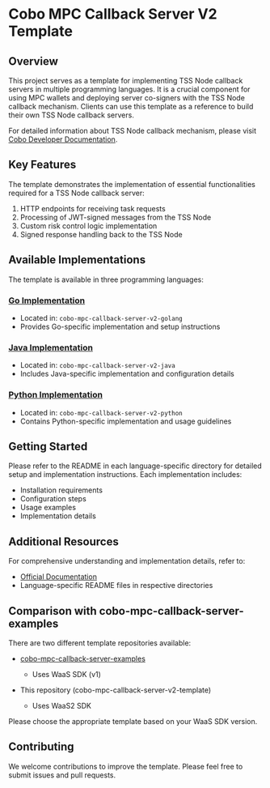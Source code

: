 # Cobo MPC Callback Server V2 Template

## Overview

This project serves as a template for implementing TSS Node callback servers in multiple programming languages.
It is a crucial component for using MPC wallets and deploying server co-signers with the TSS Node callback mechanism.
Clients can use this template as a reference to build their own TSS Node callback servers.

For detailed information about TSS Node callback mechanism, please visit  [Cobo Developer Documentation](https://www.cobo.com/developers/v2/guides/mpc-wallets/server-co-signer/callback-server-overview).

## Key Features

The template demonstrates the implementation of essential functionalities required for a TSS Node callback server:

1. HTTP endpoints for receiving task requests
2. Processing of JWT-signed messages from the TSS Node
3. Custom risk control logic implementation
4. Signed response handling back to the TSS Node

## Available Implementations

The template is available in three programming languages:

### [Go Implementation](./cobo-mpc-callback-server-v2-golang/README.md)
- Located in: `cobo-mpc-callback-server-v2-golang`
- Provides Go-specific implementation and setup instructions

### [Java Implementation](./cobo-mpc-callback-server-v2-java/README.md)
- Located in: `cobo-mpc-callback-server-v2-java`
- Includes Java-specific implementation and configuration details

### [Python Implementation](./cobo-mpc-callback-server-v2-python/README.md)
- Located in: `cobo-mpc-callback-server-v2-python`
- Contains Python-specific implementation and usage guidelines

## Getting Started

Please refer to the README in each language-specific directory for detailed setup and implementation instructions. Each implementation includes:

- Installation requirements
- Configuration steps
- Usage examples
- Implementation details

## Additional Resources

For comprehensive understanding and implementation details, refer to:
- [Official Documentation](https://www.cobo.com/developers/v2/guides/mpc-wallets/server-co-signer/callback-server-overview)
- Language-specific README files in respective directories


## Comparison with cobo-mpc-callback-server-examples

There are two different template repositories available:

- [cobo-mpc-callback-server-examples](https://github.com/CoboGlobal/cobo-mpc-callback-server-examples)
    - Uses WaaS SDK (v1)

- This repository (cobo-mpc-callback-server-v2-template)
    - Uses WaaS2 SDK

Please choose the appropriate template based on your WaaS SDK version.

## Contributing

We welcome contributions to improve the template. Please feel free to submit issues and pull requests.
